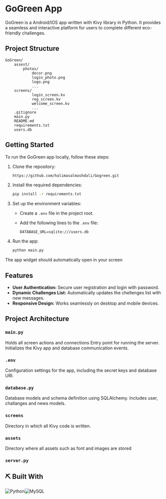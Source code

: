 # GoGreen App

GoGreen is a Android/IOS app written with Kivy library in Python. It provides a seamless and interactive platform for users to complete different eco-friendly challenges.

## Project Structure

```
GoGreen/
    assest/
        photos/
            decor.png
            login_photo.png
            logo.png
            ...
    screens/
            login_screen.kv
            reg_screen.kv
            welcome_screen.kv
            ...
    .gitignore
    main.py
    README.md
    requirements.txt
    users.db
```

## Getting Started

To run the GoGreen app locally, follow these steps:

1. Clone the repository:

   ```bash
   https://github.com/halimasalmashdali/Gogreen.git
   ```

2. Install the required dependencies:
   ```bash
   pip install -r requirements.txt
   ```

3. Set up the environment variables:

   - Create a `.env` file in the project root.
   - Add the following lines to the `.env` file:

     ```env
     DATABASE_URL=sqlite:///users.db
     ```

4. Run the app:

   ```bash
   python main.py
   ```


The app widget should automatically open in your screen

## Features

- **User Authentication:** Secure user registration and login with password.
- **Dynamic Challenges List:** Automatically updates the chellenges list with new messages.
- **Responsive Design:** Works seamlessly on desktop and mobile devices.

## Project Architecture

### `main.py`

Holds all screen actions and connections
Entry point for running the server. Initializes the Kivy app and database communication events.

### `.env`

Configuration settings for the app, including the secret keys and database URI.

### `database.py`

Database models and schema definition using SQLAlchemy. Includes user, challanges and news models.

### `screens`

Directory in which all Kivy code is written.

### `assets`

Directory where all assets such as font and images are stored

### `server.py`


## ⛏️ Built With <a name = "tech_stack"></a>

![Python](https://img.shields.io/badge/python-3670A0?style=flat&logo=python&logoColor=ffdd54)![MySQL](https://img.shields.io/badge/mysql-%2300f.svg?style=flat&logo=mysql&logoColor=white)


